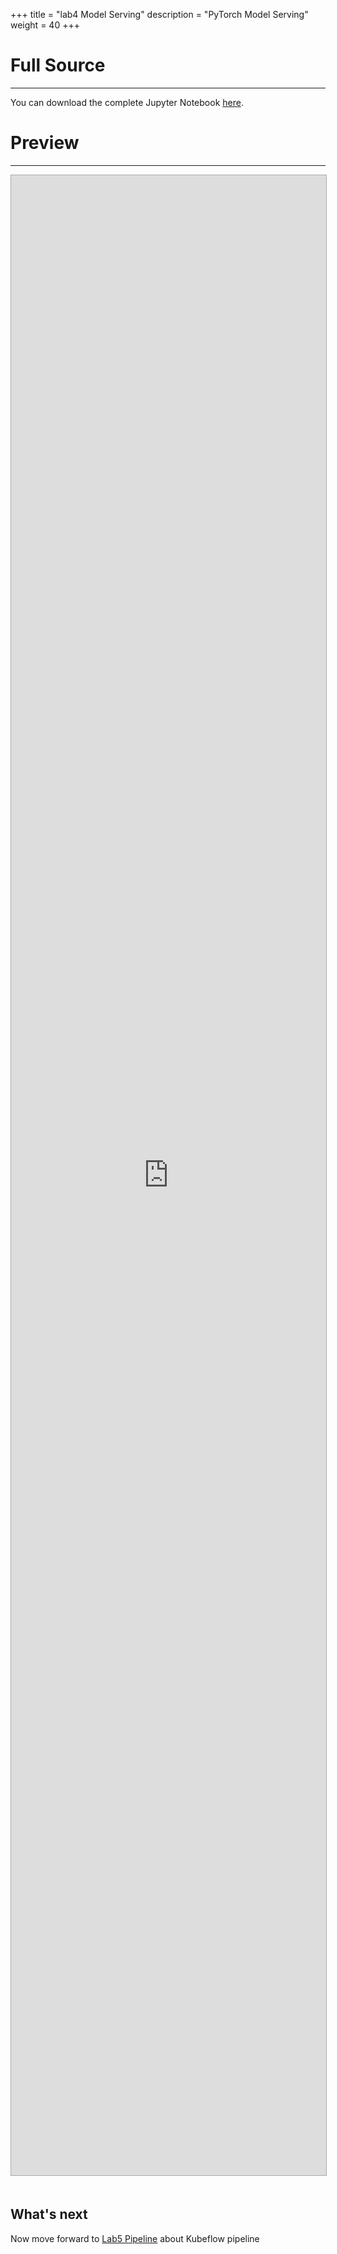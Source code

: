 +++
title = "lab4 Model Serving"
description = "PyTorch Model Serving"
weight = 40
+++

# Full Source
---
You can download the complete Jupyter Notebook [here](https://github.com/vmware/ml-ops-platform-for-vsphere/blob/main/website/content/en/docs/kubeflow-tutorial/lab4.ipynb). 

# Preview 
---
<div>
<iframe 
style="
width: 100%;
height: 80vh;
border: 1px solid #aaa;
margin-bottom: 20px;
"
src="https://nbviewer.org/github/vmware/ml-ops-platform-for-vsphere/blob/main/website/content/en/docs/kubeflow-tutorial/lab4.ipynb?flush_cache=true">
</iframe>
</div>

## What's next

Now move forward to [Lab5 Pipeline](../lab5_pipeline/lab_pipeline.md) about Kubeflow pipeline